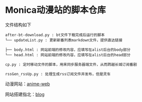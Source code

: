 # Monica动漫站的脚本仓库
文件结构如下
```shell
after-bt-download.py : bt文件下载完成后运行的脚本
└── updateList.py : 更新新番列表markdown文件，提供直达链接

├── body.html : 网站前端的修改内容，应填写在alist后台的body部分
└── head.html : 网站前端的修改内容，应填写在alist后台的head部分

cp.py : 定时移动文件的脚本，用来同步服务器端文件，从而跨越长城订阅番剧

rssGen_rssUp.py : 处理生成rss订阅文件并发布，但是灵车
```

动漫网站：[anime-web](https://hackermonica.me)

网站搭建指北：[blog](https://blog.hackermonica.me/2023/09/08/anime-web-build/#%E5%9C%A8%E6%9C%8D%E5%8A%A1%E5%99%A8%E4%B8%8A%E8%BF%90%E8%A1%8Calist)